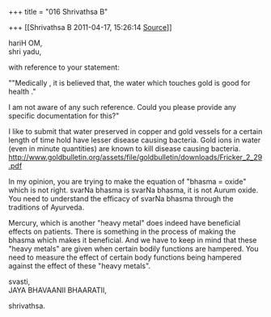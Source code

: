 +++
title = "016 Shrivathsa B"

+++
[[Shrivathsa B	2011-04-17, 15:26:14 [Source](https://groups.google.com/g/bvparishat/c/aLRUnHn4-c8)]]



hariH OM,  
shri yadu,  
  
 with reference to your statement:

  
""Medically , it is believed that, the water which touches gold is good for health ."  

  

I am not aware of any such reference. Could you please provide any specific documentation for this?"  
  

 I like to submit that water preserved in copper and gold vessels for a certain length of time hold have lesser disease causing bacteria. Gold ions in water (even in minute quantities) are known to kill disease causing bacteria.  
<http://www.goldbulletin.org/assets/file/goldbulletin/downloads/Fricker_2_29.pdf>  
  
 In my opinion, you are trying to make the equation of "bhasma = oxide" which is not right. svarNa bhasma is svarNa bhasma, it is not Aurum oxide. You need to understand the efficacy of svarNa bhasma through the traditions of Ayurveda.  
  
 Mercury, which is another "heavy metal" does indeed have beneficial effects on patients. There is something in the process of making the bhasma which makes it beneficial. And we have to keep in mind that these "heavy metals" are given when certain bodily functions are hampered. You need to measure the effect of certain body functions being hampered against the effect of these "heavy metals".  
  
svasti,  
 JAYA BHAVAANII BHAARATII,  

shrivathsa.  

